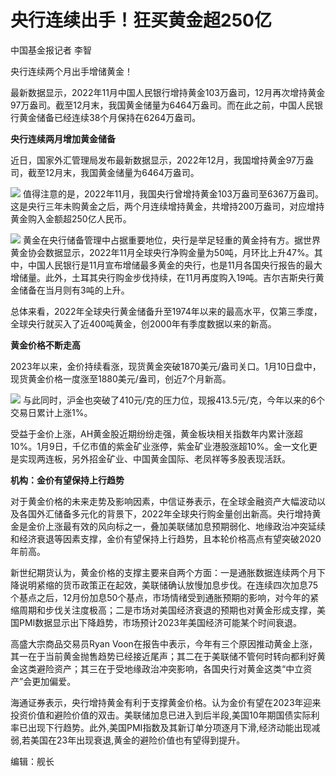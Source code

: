 # 央行连续出手！狂买黄金超250亿

中国基金报记者 李智

央行连续两个月出手增储黄金！

最新数据显示，2022年11月中国人民银行增持黄金103万盎司，12月再次增持黄金97万盎司。截至12月末，我国黄金储量为6464万盎司。而在此之前，中国人民银行黄金储备已经连续38个月保持在6264万盎司。

**央行连续两月增加黄金储备**

近日，国家外汇管理局发布最新数据显示，2022年12月，我国增持黄金97万盎司，截至12月末，我国黄金储量为6464万盎司。

![](https://inews.gtimg.com/newsapp_bt/0/15603696676/1000)
值得注意的是，2022年11月，我国央行曾增持黄金103万盎司至6367万盎司。这是央行三年未购黄金之后，两个月连续增持黄金，共增持200万盎司，对应增持黄金购入金额超250亿人民币。

![](https://inews.gtimg.com/newsapp_bt/0/15603696682/1000)
黄金在央行储备管理中占据重要地位，央行是举足轻重的黄金持有方。据世界黄金协会数据显示，2022年11月全球央行净购金量为50吨，月环比上升47%。其中，中国人民银行是11月宣布增储最多黄金的央行，也是11月各国央行报告的最大增储量。此外，土耳其央行购金步伐持续，在11月再度购入19吨。吉尔吉斯央行黄金储备在当月则有3吨的上升。

总体来看，2022年全球央行黄金储备升至1974年以来的最高水平，仅第三季度，全球央行就买入了近400吨黄金，创2000年有季度数据以来的新高。

**黄金价格不断走高**

2023年以来，金价持续看涨，现货黄金突破1870美元/盎司关口。1月10日盘中，现货黄金价格一度涨至1880美元/盎司，创近7个月新高。

![](https://inews.gtimg.com/newsapp_bt/0/15603696798/1000)
与此同时，沪金也突破了410元/克的压力位，现报413.5元/克，今年以来的6个交易日累计上涨1%。

受益于金价上涨，AH黄金股近期纷纷走强，黄金板块相关指数年内累计涨超10%。1月9日，千亿市值的紫金矿业涨停，紫金矿业港股涨超10%。金一文化更是实现两连板，另外招金矿业、中国黄金国际、老凤祥等多股表现活跃。

**机构：金价有望保持上行趋势**

对于黄金价格的未来走势及影响因素，中信证券表示，在全球金融资产大幅波动以及各国外汇储备多元化的背景下，2022年全球央行购金量创出新高。央行增持黄金是金价上涨最有效的风向标之一，叠加美联储加息预期弱化、地缘政治冲突延续和经济衰退等因素支撑，金价有望保持上行趋势，且本轮价格高点有望突破2020年前高。

新世纪期货认为，黄金价格的支撑主要来自两个方面：一是通胀数据连续两个月下降说明紧缩的货币政策正在起效，美联储确认放慢加息步伐。在连续四次加息75个基点之后，12月份加息50个基点，市场情绪受到通胀预期的影响，对今年的紧缩周期和步伐关注度极高；二是市场对美国经济衰退的预期也对黄金形成支撑，美国PMI数据显示出下降趋势，市场预计2023年美国经济可能某个时间衰退。

高盛大宗商品交易员Ryan
Voon在报告中表示，今年有三个原因推动黄金上涨，其一在于当前黄金抛售趋势已经接近尾声；其二在于美联储不管何时转向都利好黄金这类避险资产；其三在于受地缘政治冲突影响，各国央行对黄金这类“中立资产”会更加偏爱。

海通证券表示，央行增持黄金有利于支撑黄金价格。认为金价有望在2023年迎来投资价值和避险价值的双击。美联储加息已进入到后半段,美国10年期国债实际利率已出现下行趋势。此外,美国PMI指数及其新订单分项逐月下滑,经济动能出现减弱,若美国在23年出现衰退,黄金的避险价值也有望得到提升。

编辑：舰长

